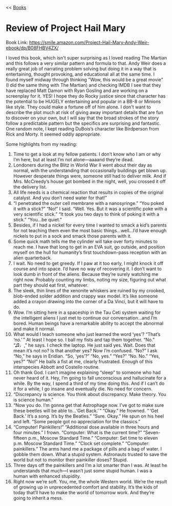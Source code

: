 << [Books](/books.md)

# Review of Project Hail Mary
Book Link: https://smile.amazon.com/Project-Hail-Mary-Andy-Weir-ebook/dp/B08FHBV4ZX/

I loved this book, which isn't super surprising as I loved reading The Martian and this follows a very similar pattern and formula to that. Andy Weir does a really great job of narrating problem solving but doing it in a way that is entertaining, thought provoking, and educational all at the same time. I found myself midway through thinking "Wow, this would be a great movie" (I did the same thing with The Martian) and checking IMDB I see that they have replaced Matt Damon with Ryan Gosling and are working on a screenplay for it. YES! I hope they do Rocky justice since that character has the potential to be HUGELY entertaining and popular in a BB-8 or Minions like style. They could make a fortune off of him alone. I don't want to describe the plot much at risk of giving away important details that are fun to discover on your own, but I will say that the broad strokes of the story follow a predictable pattern but the specifics are surprising and fantastic. One random note, I kept reading DuBois’s character like Birdperson from Rick and Morty. It seemed oddly appropriate.


Some highlights from my reading:
1. Time to get a look at my fellow patients. I don’t know who I am or why I’m here, but at least I’m not alone—aaaand they’re dead.
2. Londoners during the Blitz in World War II went about their day as normal, with the understanding that occasionally buildings get blown up. However desperate things were, someone still had to deliver milk. And if Mrs. McCreedy’s house got bombed in the night, well, you crossed it off the delivery list.
3. All life needs is a chemical reaction that results in copies of the original catalyst. And you don’t need water for that!”
4. “I penetrated the outer cell membrane with a nanosyringe.” “You poked it with a stick?” “No!” I said. “Well. Yes. But it was a scientific poke with a very scientific stick.” “It took you two days to think of poking it with a stick.” “You…be quiet.”
5. Besides, if I had a nickel for every time I wanted to smack a kid’s parents for not teaching them even the most basic things…well…I’d have enough nickels to put in a sock and smack those parents with it.
6. Some quick math tells me the cylinder will take over forty minutes to reach me. I have that long to get in an EVA suit, go outside, and position myself on the hull for humanity’s first touchdown-pass reception with an alien quarterback.
7. I wait. No need to get greedy. If I paw at it too early, I might knock it off course and into space. I’d have no way of recovering it. I don’t want to look dumb in front of the aliens. Because they’re surely watching me right now. Probably counting my limbs, noting my size, figuring out what part they should eat first, whatever.
8. The sleek, thin lines of the xenonite whiskers are ruined by my crooked, blob-ended solder addition and crappy wax model. It’s like someone added a crayon drawing into the corner of a Da Vinci, but it will have to do.
9. Wow. I’m sitting here in a spaceship in the Tau Ceti system waiting for the intelligent aliens I just met to continue our conversation…and I’m bored. Human beings have a remarkable ability to accept the abnormal and make it normal.
10. What would I teach someone who just learned the word ‘yes’? “That’s ‘no.’ ” At least I hope so. I ball my fists and tap them together. “No.” “♫♩,” he says. I check the laptop. He just said yes. Wait. Does that mean it’s not no? Is that another yes? Now I’m confused. “No?” I ask “No,” he says in Eridian. “So, ‘yes’?” “No, yes.” “Yes?” “No. No.” “Yes, yes?” “No!” He balls a fist at me, clearly frustrated. Enough of this interspecies Abbott and Costello routine.
11. Oh thank God. I can’t imagine explaining “sleep” to someone who had never heard of it. Hey, I’m going to fall unconscious and hallucinate for a while. By the way, I spend a third of my time doing this. And if I can’t do it for a while, I go insane and eventually die. No need for concern.
12. “Discrepancy is science. You think about discrepancy. Make theory. You is science human.”
13. “Now you do. I’m gonna get that Astrophage now. I’ve got to make sure these beetles will be able to…‘Get Back.’ ” “Okay.” He frowned. “ ‘Get Back.’ It’s a song. It’s by the Beatles.” “Sure. Okay.” He spun on his heel and left. “Some people got no appreciation for the classics.”
14. “Computer! Painkillers!” “Additional dose available in three hours and four minutes.” I frown. “Computer: What is the current time?” “Seven-fifteen p.m., Moscow Standard Time.” “Computer: Set time to eleven p.m. Moscow Standard Time.” “Clock set complete.” “Computer: painkillers.” The arms hand me a package of pills and a bag of water. I gobble them down. What a stupid system. Astronauts trusted to save the world but not to monitor their painkiller doses? Stupid.
15. Three days off the painkillers and I’m a lot smarter than I was. At least he understands that much—I wasn’t just some stupid human. I was a human with enhanced stupidity.
16. Right now we’re soft. You, me, the whole Western world. We’re the result of growing up in unprecedented comfort and stability. It’s the kids of today that’ll have to make the world of tomorrow work. And they’re going to inherit a mess.

